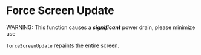 # Force Screen Update

WARNING:
	This function causes a ***significant*** power drain, please minimize use

`forceScreenUpdate` repaints the entire screen.
